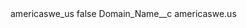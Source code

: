 <?xml version="1.0" encoding="UTF-8"?>
<CustomMetadata xmlns="http://soap.sforce.com/2006/04/metadata" xmlns:xsi="http://www.w3.org/2001/XMLSchema-instance" xmlns:xsd="http://www.w3.org/2001/XMLSchema">
    <label>americaswe_us</label>
    <protected>false</protected>
    <values>
        <field>Domain_Name__c</field>
        <value xsi:type="xsd:string">americaswe.us</value>
    </values>
</CustomMetadata>
